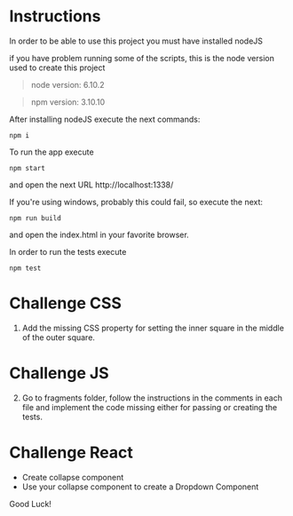 # Instructions

In order to be able to use this project you must have installed nodeJS

if you have problem running some of the scripts, this is the node version used to create this project

> node version: 6.10.2

> npm version: 3.10.10

After installing nodeJS execute the next commands:
```shell
npm i
```

To run the app execute
```shell
npm start
```
and open the next URL http://localhost:1338/

If you're using windows, probably this could fail, so execute the next:
```shell
npm run build
```
and open the index.html in your favorite browser.

In order to run the tests execute
```shell
npm test
```

# Challenge CSS

1. Add the missing CSS property for setting the inner square in the middle of the outer square.

# Challenge JS

2. Go to fragments folder, follow the instructions in the comments in each file and implement the code missing either for passing
   or creating the tests.

# Challenge React
  - Create collapse component
  - Use your collapse component to create a Dropdown Component

Good Luck!


